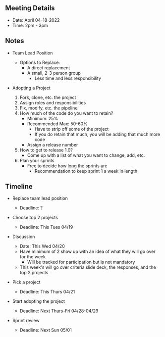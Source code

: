 ## Meeting Details

- Date: April 04-18-2022
- Time: 2pm - 3pm


## Notes

- Team Lead Position
	- Options to Replace:
		- A direct replacement
		- A small, 2-3 person group
			- Less time and less responsibility

- Adopting a Project
	1. Fork, clone, etc. the project
	2. Assign roles and responsibilities
	3. Fix, modify, etc. the pipeline
	4. How much of the code do you want to retain?
		- Minimum: 25%
		- Recommended Max: 50-60%
			- Have to strip off some of the project
			- If you do retain that much, you will be adding that much more code
		- Assign a release number
	5. How to get to release 1.0?
		- Come up with a list of what you want to change, add, etc.
	6. Plan your sprints
		- Free to decide how long the sprints are
			- Recommendation to keep sprint 1 a week in length


## Timeline

- Replace team lead position
	- Deadline: ?

- Choose top 2 projects
	- Deadline: This Tues 04/19

- Discussion
	- Date: This Wed 04/20
	- Have minimum of 2 show up with an idea of what they will go over for the week
		- Will be tracked for participation but is not mandatory
	- This week's will go over criteria slide deck, the responses, and the top 2 projects

- Pick a project
	- Deadline: This Thurs 04/21

- Start adopting the project
	- Deadline: Next Thurs-Fri 04/28-04/29

- Sprint review
	- Deadline: Next Sun 05/01

